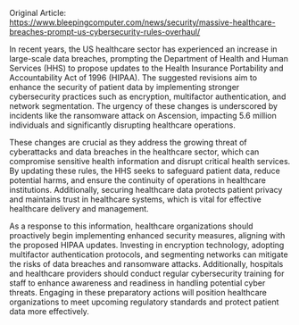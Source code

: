 Original Article: https://www.bleepingcomputer.com/news/security/massive-healthcare-breaches-prompt-us-cybersecurity-rules-overhaul/

In recent years, the US healthcare sector has experienced an increase in large-scale data breaches, prompting the Department of Health and Human Services (HHS) to propose updates to the Health Insurance Portability and Accountability Act of 1996 (HIPAA). The suggested revisions aim to enhance the security of patient data by implementing stronger cybersecurity practices such as encryption, multifactor authentication, and network segmentation. The urgency of these changes is underscored by incidents like the ransomware attack on Ascension, impacting 5.6 million individuals and significantly disrupting healthcare operations.

These changes are crucial as they address the growing threat of cyberattacks and data breaches in the healthcare sector, which can compromise sensitive health information and disrupt critical health services. By updating these rules, the HHS seeks to safeguard patient data, reduce potential harms, and ensure the continuity of operations in healthcare institutions. Additionally, securing healthcare data protects patient privacy and maintains trust in healthcare systems, which is vital for effective healthcare delivery and management.

As a response to this information, healthcare organizations should proactively begin implementing enhanced security measures, aligning with the proposed HIPAA updates. Investing in encryption technology, adopting multifactor authentication protocols, and segmenting networks can mitigate the risks of data breaches and ransomware attacks. Additionally, hospitals and healthcare providers should conduct regular cybersecurity training for staff to enhance awareness and readiness in handling potential cyber threats. Engaging in these preparatory actions will position healthcare organizations to meet upcoming regulatory standards and protect patient data more effectively.